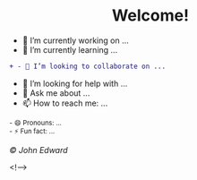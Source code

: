 <head>
</head>

<body>
 <h1>Welcome!</h1>
</body>
 
- 🔭 I’m currently working on ...
- 🌱 I’m currently learning ...
```diff
+ - 👯 I’m looking to collaborate on ...
```
- 🤔 I’m looking for help with ...
- 💬 Ask me about ...
- 📫 How to reach me: ...

<footer>
<sub>- 😄 Pronouns: ...</sub><br>
<sup>- ⚡ Fun fact: ...</sup>
<p><i>&#169 John Edward</i></p> 
</footer>

<!-<style>
 h1 {
 text-align: center;
 }
</style>->
